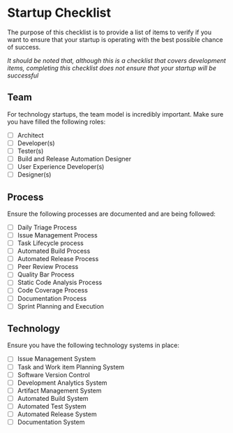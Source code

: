 # Startup Checklist
The purpose of this checklist is to provide a list of items to verify if you want to ensure that your startup is operating with the best possible chance of success.

*It should be noted that, although this is a checklist that covers development items, completing this checklist does not ensure that your startup will be successful*

## Team
For technology startups, the team model is incredibly important. Make sure you have filled the following roles:

  * [ ] Architect
  * [ ] Developer(s)
  * [ ] Tester(s)
  * [ ] Build and Release Automation Designer
  * [ ] User Experience Developer(s)
  * [ ] Designer(s)

## Process
Ensure the following processes are documented and are being followed:

 * [ ] Daily Triage Process
 * [ ] Issue Management Process
 * [ ] Task Lifecycle process
 * [ ] Automated Build Process
 * [ ] Automated Release Process
 * [ ] Peer Review Process
 * [ ] Quality Bar Process
 * [ ] Static Code Analysis Process
 * [ ] Code Coverage Process
 * [ ] Documentation Process
 * [ ] Sprint Planning and Execution

## Technology
Ensure you have the following technology systems in place:

* [ ] Issue Management System
* [ ] Task and Work item Planning System
* [ ] Software Version Control
* [ ] Development Analytics System
* [ ] Artifact Management System
* [ ] Automated Build System
* [ ] Automated Test System
* [ ] Automated Release System
* [ ] Documentation System